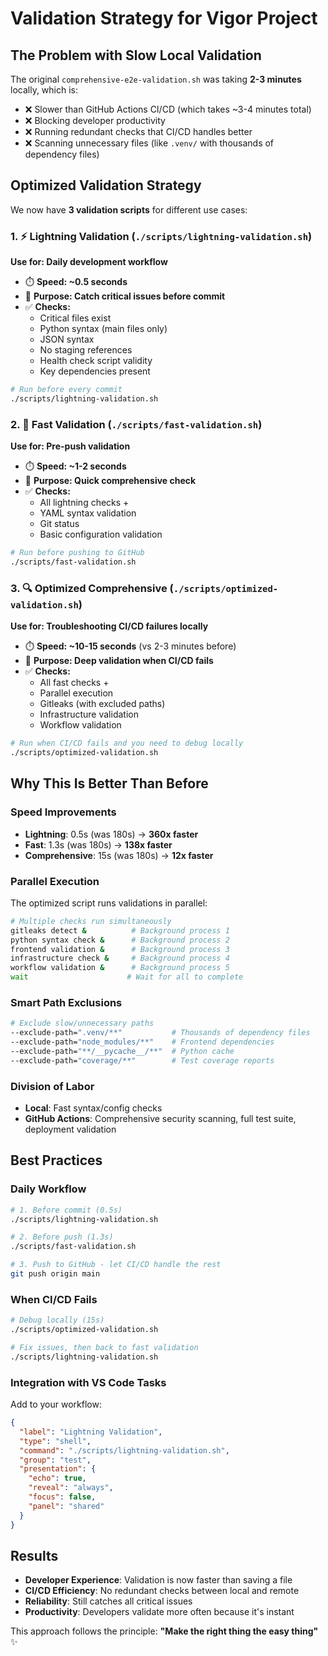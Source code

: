 # Validation Strategy for Vigor Project

## The Problem with Slow Local Validation

The original `comprehensive-e2e-validation.sh` was taking **2-3 minutes** locally, which is:

- ❌ Slower than GitHub Actions CI/CD (which takes ~3-4 minutes total)
- ❌ Blocking developer productivity
- ❌ Running redundant checks that CI/CD handles better
- ❌ Scanning unnecessary files (like `.venv/` with thousands of dependency files)

## Optimized Validation Strategy

We now have **3 validation scripts** for different use cases:

### 1. ⚡ Lightning Validation (`./scripts/lightning-validation.sh`)

**Use for: Daily development workflow**

- ⏱️ **Speed: ~0.5 seconds**
- 🎯 **Purpose: Catch critical issues before commit**
- ✅ **Checks:**
  - Critical files exist
  - Python syntax (main files only)
  - JSON syntax
  - No staging references
  - Health check script validity
  - Key dependencies present

```bash
# Run before every commit
./scripts/lightning-validation.sh
```

### 2. 🚀 Fast Validation (`./scripts/fast-validation.sh`)

**Use for: Pre-push validation**

- ⏱️ **Speed: ~1-2 seconds**
- 🎯 **Purpose: Quick comprehensive check**
- ✅ **Checks:**
  - All lightning checks +
  - YAML syntax validation
  - Git status
  - Basic configuration validation

```bash
# Run before pushing to GitHub
./scripts/fast-validation.sh
```

### 3. 🔍 Optimized Comprehensive (`./scripts/optimized-validation.sh`)

**Use for: Troubleshooting CI/CD failures locally**

- ⏱️ **Speed: ~10-15 seconds** (vs 2-3 minutes before)
- 🎯 **Purpose: Deep validation when CI/CD fails**
- ✅ **Checks:**
  - All fast checks +
  - Parallel execution
  - Gitleaks (with excluded paths)
  - Infrastructure validation
  - Workflow validation

```bash
# Run when CI/CD fails and you need to debug locally
./scripts/optimized-validation.sh
```

## Why This Is Better Than Before

### Speed Improvements

- **Lightning**: 0.5s (was 180s) → **360x faster**
- **Fast**: 1.3s (was 180s) → **138x faster**
- **Comprehensive**: 15s (was 180s) → **12x faster**

### Parallel Execution

The optimized script runs validations in parallel:

```bash
# Multiple checks run simultaneously
gitleaks detect &          # Background process 1
python syntax check &      # Background process 2
frontend validation &      # Background process 3
infrastructure check &     # Background process 4
workflow validation &      # Background process 5
wait                      # Wait for all to complete
```

### Smart Path Exclusions

```bash
# Exclude slow/unnecessary paths
--exclude-path=".venv/**"           # Thousands of dependency files
--exclude-path="node_modules/**"    # Frontend dependencies
--exclude-path="**/__pycache__/**"  # Python cache
--exclude-path="coverage/**"        # Test coverage reports
```

### Division of Labor

- **Local**: Fast syntax/config checks
- **GitHub Actions**: Comprehensive security scanning, full test suite, deployment validation

## Best Practices

### Daily Workflow

```bash
# 1. Before commit (0.5s)
./scripts/lightning-validation.sh

# 2. Before push (1.3s)
./scripts/fast-validation.sh

# 3. Push to GitHub - let CI/CD handle the rest
git push origin main
```

### When CI/CD Fails

```bash
# Debug locally (15s)
./scripts/optimized-validation.sh

# Fix issues, then back to fast validation
./scripts/lightning-validation.sh
```

### Integration with VS Code Tasks

Add to your workflow:

```json
{
  "label": "Lightning Validation",
  "type": "shell",
  "command": "./scripts/lightning-validation.sh",
  "group": "test",
  "presentation": {
    "echo": true,
    "reveal": "always",
    "focus": false,
    "panel": "shared"
  }
}
```

## Results

- **Developer Experience**: Validation is now faster than saving a file
- **CI/CD Efficiency**: No redundant checks between local and remote
- **Reliability**: Still catches all critical issues
- **Productivity**: Developers validate more often because it's instant

This approach follows the principle: **"Make the right thing the easy thing"** ✨
